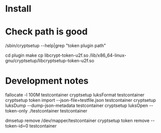 
# Install

# Check path is good
/sbin/cryptsetup --help|grep "token plugin path"

cd plugin
make
cp libcrypt-token-u2f.so /lib/x86_64-linux-gnu/cryptsetup/libcryptsetup-token-u2f.so

# Development notes

fallocate -l 100M testcontainer
cryptsetup luksFormat testcontainer 
cryptsetup token import --json-file=testfile.json testcontainer 
cryptsetup luksDump --dump-json-metadata testcontainer
cryptsetup luksOpen --token-only ./testcontainer testcontainer 

dmsetup remove /dev/mapper/testcontainer 
cryptsetup token remove --token-id=0 testcontainer 




